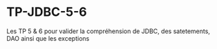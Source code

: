 # TP-JDBC-5-6


Les TP 5 & 6 pour valider la compréhension de JDBC, des satetements, DAO ainsi que les exceptions
